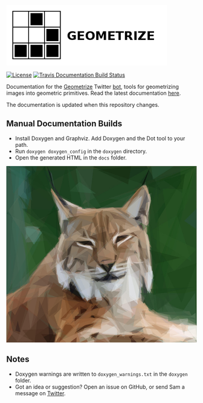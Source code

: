 [![Geometrize Logo](https://github.com/Tw1ddle/geometrize-twitter-bot-docs/blob/master/screenshots/logo.png?raw=true "Geometrize library logo")](http://www.geometrize.co.uk/)

[![License](http://img.shields.io/:license-mit-blue.svg?style=flat-square)](https://github.com/Tw1ddle/geometrize-twitter-bot-docs/blob/master/LICENSE)
[![Travis Documentation Build Status](https://img.shields.io/travis/Tw1ddle/geometrize-twitter-bot-docs.svg?style=flat-square)](https://travis-ci.org/Tw1ddle/geometrize-twitter-bot-docs)

Documentation for the [Geometrize](http://www.geometrize.co.uk/) Twitter [bot](https://twitter.com/geometrizer), tools for geometrizing images into geometric primitives. Read the latest documentation [here](http://botdocs.geometrize.co.uk).

The documentation is updated when this repository changes.

## Manual Documentation Builds
 * Install Doxygen and Graphviz. Add Doxygen and the Dot tool to your path.
 * Run ```doxygen doxygen_config``` in the ```doxygen``` directory.
 * Open the generated HTML in the ```docs``` folder.


[![Geometrized Lynx](https://github.com/Tw1ddle/geometrize-twitter-bot-docs/blob/master/screenshots/geometrized_lynx.jpg?raw=true "Geometrized Lynx, 400 triangles")](http://www.geometrize.co.uk/)


## Notes
 * Doxygen warnings are written to ```doxygen_warnings.txt``` in the ```doxygen``` folder.
 * Got an idea or suggestion? Open an issue on GitHub, or send Sam a message on [Twitter](https://twitter.com/Sam_Twidale).